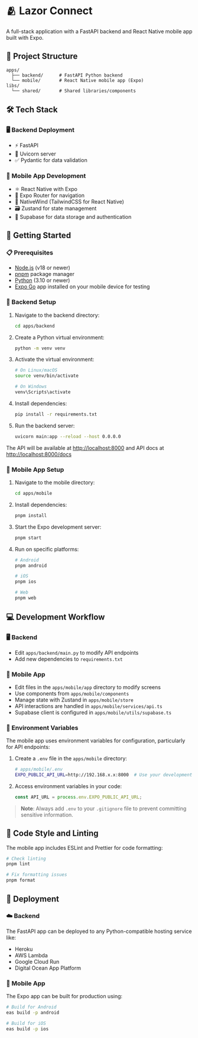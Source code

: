 # 🫂 Lazor Connect

A full-stack application with a FastAPI backend and React Native mobile app built with Expo.

## 📁 Project Structure

```plaintext
apps/
  ├── backend/      # FastAPI Python backend
  └── mobile/       # React Native mobile app (Expo)
libs/
  └── shared/       # Shared libraries/components
```

## 🛠️ Tech Stack

### 🖥️ Backend Deployment

- ⚡ FastAPI
- 🚀 Uvicorn server
- ✅ Pydantic for data validation

### 📱 Mobile App Development

- ⚛️ React Native with Expo
- 🧭 Expo Router for navigation
- 💨 NativeWind (TailwindCSS for React Native)
- 🗃️ Zustand for state management
- 🔐 Supabase for data storage and authentication

## 🚀 Getting Started

### 📋 Prerequisites

- [Node.js](https://nodejs.org/) (v18 or newer)
- [pnpm](https://pnpm.io/) package manager
- [Python](https://www.python.org/) (3.10 or newer)
- [Expo Go](https://expo.dev/client) app installed on your mobile device for testing

### 🐍 Backend Setup

1. Navigate to the backend directory:

   ```bash
   cd apps/backend
   ```

2. Create a Python virtual environment:

   ```bash
   python -m venv venv
   ```

3. Activate the virtual environment:

   ```bash
   # On Linux/macOS
   source venv/bin/activate

   # On Windows
   venv\Scripts\activate
   ```

4. Install dependencies:

   ```bash
   pip install -r requirements.txt
   ```

5. Run the backend server:

   ```bash
   uvicorn main:app --reload --host 0.0.0.0
   ```

The API will be available at <http://localhost:8000> and API docs at <http://localhost:8000/docs>

### 📱 Mobile App Setup

1. Navigate to the mobile directory:

   ```bash
   cd apps/mobile
   ```

2. Install dependencies:

   ```bash
   pnpm install
   ```

3. Start the Expo development server:

   ```bash
   pnpm start
   ```

4. Run on specific platforms:

   ```bash
   # Android
   pnpm android

   # iOS
   pnpm ios

   # Web
   pnpm web
   ```

## 💻 Development Workflow

### 🖥️ Backend

- Edit `apps/backend/main.py` to modify API endpoints
- Add new dependencies to `requirements.txt`

### 📱 Mobile App

- Edit files in the `apps/mobile/app` directory to modify screens
- Use components from `apps/mobile/components`
- Manage state with Zustand in `apps/mobile/store`
- API interactions are handled in `apps/mobile/services/api.ts`
- Supabase client is configured in `apps/mobile/utils/supabase.ts`

### 🔐 Environment Variables

The mobile app uses environment variables for configuration, particularly for API endpoints:

1. Create a `.env` file in the `apps/mobile` directory:

   ```bash
   # apps/mobile/.env
   EXPO_PUBLIC_API_URL=http://192.168.x.x:8000  # Use your development machine's IP address
   ```

2. Access environment variables in your code:

   ```typescript
   const API_URL = process.env.EXPO_PUBLIC_API_URL;
   ```

> **Note**: Always add `.env` to your `.gitignore` file to prevent committing sensitive information.

## 🧹 Code Style and Linting

The mobile app includes ESLint and Prettier for code formatting:

```bash
# Check linting
pnpm lint

# Fix formatting issues
pnpm format
```

## 🚀 Deployment

### ☁️ Backend

The FastAPI app can be deployed to any Python-compatible hosting service like:

- Heroku
- AWS Lambda
- Google Cloud Run
- Digital Ocean App Platform

### 📱 Mobile App

The Expo app can be built for production using:

```bash
# Build for Android
eas build -p android

# Build for iOS
eas build -p ios
```
